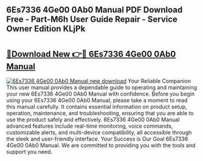 ## 6Es7336 4Ge00 0Ab0 Manual PDF Download Free - Part-M6h User Guide Repair - Service Owner Edition KLjPk

# <h2><a href="http://cf16613.oget.top/?id=6Es7336+4Ge00+0Ab0+Manual">🔗Download New 👉🔴 6Es7336 4Ge00 0Ab0 Manual</a></h2>

[![6Es7336 4Ge00 0Ab0 Manual new download](https://i.imgur.com/5g1atiW.png)](http://cf16613.oget.top/?id=6Es7336+4Ge00+0Ab0+Manual)
Your Reliable Companion This user manual provides a dependable guide to operating and maintaining your new 6Es7336 4Ge00 0Ab0 Manual with confidence. Before you begin using your 6Es7336 4Ge00 0Ab0 Manual, please take a moment to read this manual carefully. It contains essential information on product setup, operation, maintenance, and troubleshooting, ensuring that you are able to use the product safely and effectively. 6Es7336 4Ge00 0Ab0 Manual advanced features include real-time monitoring, voice commands, customizable alerts, and multi-device compatibility, all accessible through the sleek and user-friendly interface. Your Success is Our Goal 6Es7336 4Ge00 0Ab0 Manual. We are committed to providing you with the tools and support you need.
